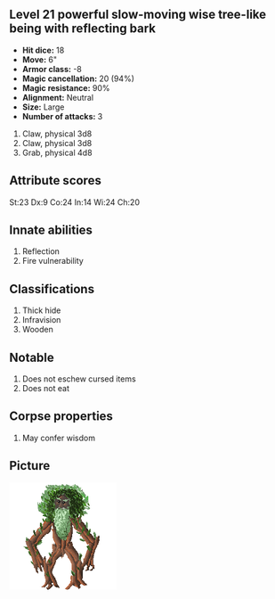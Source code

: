 ## Level 21 powerful slow-moving wise tree-like being with reflecting bark

- **Hit dice:** 18
- **Move:** 6"
- **Armor class:** -8
- **Magic cancellation:** 20 (94%)
- **Magic resistance:** 90%
- **Alignment:** Neutral
- **Size:** Large
- **Number of attacks:** 3
1. Claw, physical 3d8
2. Claw, physical 3d8
3. Grab, physical 4d8

## Attribute scores

St:23 Dx:9 Co:24 In:14 Wi:24 Ch:20

## Innate abilities

1. Reflection
2. Fire vulnerability

## Classifications

1. Thick hide
2. Infravision
3. Wooden

## Notable

1. Does not eschew cursed items
2. Does not eat

## Corpse properties

1. May confer wisdom

## Picture

![Elder treant](https://github.com/hyvanmielenpelit/GnollHackTileSet/blob/main/Monsters/elder_treant/elder_treant.png?raw=true)
